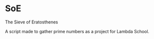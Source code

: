 # SoE
 The Sieve of Eratosthenes

A script made to gather prime numbers as a project for Lambda School.
